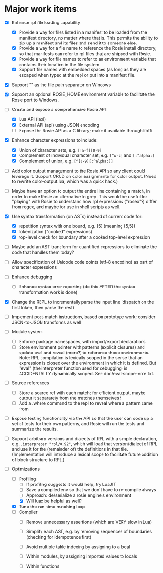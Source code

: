 # Major work items

- [x] Enhance rpl file loading capability
    - [x] Provide a way for files listed in a manifest to be loaded from the
          manifest directory, no matter where that is.  This permits the ability
          to zip up a manifest and its files and send it to someone else.
    - [x] Provide a way for a file name to reference the Rosie install
          directory, so that manifests can refer to rpl files that are shipped
          with Rosie.
	- [x] Provide a way for file names to refer to an environment variable that
          contains their location in the file system. 
	- [x] Support file names with embedded spaces (as long as they are escaped
          when typed at the repl or put into a manifest file. 
	  
- [x] Support "\" as the file path separator on Windows

- [x] Support an optional ROSIE_HOME environment variable to facilitate the Rosie port to Windows.

- [ ] Create and expose a comprehensive Rosie API
    - [x] Lua API (lapi)
	- [x] External API (api) using JSON encoding
    - [ ] Expose the Rosie API as a C library; make it available through libffi.

- [x] Enhance character expressions to include:
    - [x] Union of character sets, e.g. `[[a-f][0-9]`
    - [x] Complement of individual character set, e.g. `[^w-z]` and `[:^alpha:]`
	- [x] Complement of union, e.g. `[^[0-9][:^alpha:]]`

- [ ] Add color output management to the Rosie API so any client could leverage
      it. Support CRUD on color assignments for color output. (Need to rewrite
      color-output.lua, which was a quick hack.)

- [ ] Maybe have an option to output the entire line containing a match, in
      order to make Rosie an alternative to grep.  This would be useful for
      "playing" with Rosie to understand how rpl expressions ("rosex"?) differ
      from regex, and maybe for use in shell scripts as well.

- [x] Use syntax transformation (on ASTs) instead of current code for:
    - [x] repetition syntax with one bound, e.g. {5} (meaning {5,5})
    - [x] tokenization ("cooked" expressions)
	- [x] top-level check for boundary after a cooked top-level expression

- [ ] Maybe add an AST transform for quantified expressions to eliminate the
      code that handles them today?

- [ ] Allow specification of Unicode code points (utf-8 encoding) as part of character expressions

- [ ] Enhance debugging
    - [ ] Enhance syntax error reporting (do this AFTER the syntax transformation work is done)

- [x] Change the REPL to incrementally parse the input line (dispatch on the first token, then parse the rest)

- [ ] Implement post-match instructions, based on prototype work; consider
      JSON-to-JSON transforms as well

- [ ] Module system
    - [ ] Enforce package namespaces, with import/export declarations
    - [ ] Store environment pointer with patterns (explicit closures) and update
          eval and reveal (more?) to reference those environments.  Note: RPL
          compilation is lexically scoped in the sense that an expression is
          closed over the environment in which it is defined.  But "eval" (the
          interpreter function used for debugging) is ACCIDENTALLY dynamically
          scoped. See doc/eval-scope-note.txt.

- [ ] Source references
    - [ ] Store a source ref with each match; for efficient output, maybe output
          it separately from the matches themselves?
    - [ ] Add a .where command to the repl to reveal where a pattern came from

- [ ] Expose testing functionality via the API so that the user can code up a
      set of tests for their own patterns, and Rosie will run the tests and
      summarize the results.

- [ ] Support arbitrary versions and dialects of RPL with a simple declaration,
      e.g. `.interpreter "rpl/0.92"`, which will load that version/dialect of
      RPL and use it for the (remainder of) the definitions in that file.
      (Implementation will introduce a lexical scope to facilitate future
      addition of block structure to RPL.)

- [ ] Optimizations
    - [ ] Profiling
        - [ ] If profiling suggests it would help, try LuaJIT
		- [ ] Save a compiled env so that we don't have to re-compile always
		- [ ] Approach: de/serialize a rosie engine's environment
		- [x] Will luac be helpful as well?
    - [x] Tune the run-time matching loop
	- [ ] Compiler
        - [ ] Remove unnecessary assertions (which are VERY slow in Lua)
        - [ ] Simplify each AST, e.g. by removing sequences of boundaries (checking for idempotence first)
        - [ ] Avoid multiple table indexing by assigning to a local
        - [ ] Within modules, by assigning imported values to locals
        - [ ] Within functions


